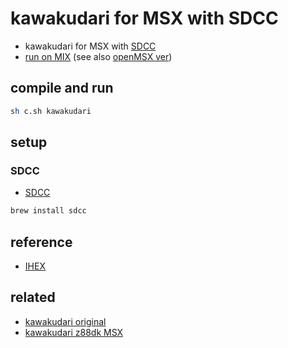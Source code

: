 # kawakudari for MSX with SDCC

- kawakudari for MSX with [SDCC](https://sdcc.sourceforge.net/)
- [run on MIX](https://github.com/ichigojam/MIX) (see also [openMSX ver](https://github.com/IchigoJam/kawakudari_sdcc_msx/tree/openMSX))

## compile and run

```sh
sh c.sh kawakudari
```

## setup

### SDCC

- [SDCC](https://sdcc.sourceforge.net/)

```sh
brew install sdcc
```

## reference

- [IHEX](https://github.com/code4fukui/IHEX/)

## related

- [kawakudari original](https://ichigojam.net/IchigoJam-firstgame.pdf)
- [kawakudari z88dk MSX](https://github.com/ichigojam/kawakudari_z88dk_msx)
